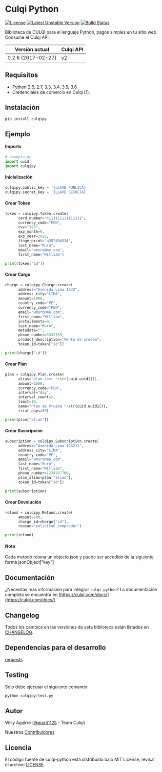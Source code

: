 # Culqi Python

[![License](https://poser.pugx.org/culqi/culqi-php/license)](https://github.com/culqi/culqi-python/blob/master/LICENSE.txt)
[![Latest Unstable Version](https://poser.pugx.org/culqi/culqi-php/v/unstable)](https://pypi.python.org/pypi/culqi_py)
[![Build Status](https://travis-ci.org/culqi/culqi-python.svg?branch=master)](https://travis-ci.org/culqi/culqi-python)

Biblioteca de CULQI para el lenguaje Python, pagos simples en tu sitio web. Consume el Culqi API.

| Versión actual|Culqi API|
|----|----|
| 0.2.6 (2017-02-27) |[v2](https://culqi.com/api/#/)|

## Requisitos

- Python 2.6, 2.7, 3.3, 3.4, 3.5, 3.6
- Credenciales de comercio en Culqi (1).

## Instalación

```bash
pip install culqipy
```

## Ejemplo

#### Imports

```python
# example.py
import uuid
import culqipy
```
#### Inicialización

```python
culqipy.public_key = '{LLAVE PUBLICA}'
culqipy.secret_key = '{LLAVE SECRETA}'
```

#### Crear Token

```python
token = culqipy.Token.create(
      card_number="4111111111111111",
      currency_code="PEN",
      cvv="123",
      exp_month=9,
      exp_year=2020,
      fingerprint="q352454534",
      last_name="Muro",
      email="wmuro@me.com",
      first_name="William")

print(token["id"])
```

#### Crear Cargo

```python
charge = culqipy.Charge.create(
      address="Avenida Lima 1232",
      address_city="LIMA",
      amount=1000,
      country_code="PE",
      currency_code="PEN",
      email="wmuro@me.com",
      first_name="William",
      installments=0,
      last_name="Muro",
      metadata="",
      phone_number=3333339,
      product_description="Venta de prueba",
      token_id=token["id"])

print(charge["id"])
```

#### Crear Plan

```python
plan = culqipy.Plan.create(
      alias="plan-test-"+str(uuid.uuid1()),
      amount=1000,
      currency_code="PEN",
      interval="day",
      interval_count=2,
      limit=10,
      name="Plan de Prueba "+str(uuid.uuid1()),
      trial_days=50)

print(plan["alias"])
```

#### Crear Suscripción

```python
subscription = culqipy.Subscription.create(
      address="Avenida Lima 123213",
      address_city="LIMA",
      country_code="PE",
      email="wmuro@me.com",
      last_name="Muro",
      first_name="William",
      phone_number=1234567789,
      plan_alias=plan["alias"],
      token_id=token["id"])

print(subscription)
```

#### Crear Devolución

```python
refund = culqipy.Refund.create(
      amount=500,
      charge_id=charge["id"],
      reason="solicitud_comprador")

print(refund)
```
#### Nota
Cada metodo retona un objecto json y puede ser accedido de la siguiente forma jsonObject["key"]

## Documentación
¿Necesitas más información para integrar `culqi-python`? La documentación completa se encuentra en [https://culqi.com/docs/](https://culqi.com/docs/)

## Changelog

Todos los cambios en las versiones de esta biblioteca están listados en [CHANGELOG](CHANGELOG).

## Dependencias para el desarrollo

[requests](http://docs.python-requests.org/en/master/)

## Testing

Solo debe ejecutar el siguiente comando

```python
python culqipy/test.py
```

## Autor

Willy Aguirre ([@marti1125](https://github.com/marti1125) - Team Culqi)

Nuestros [Contribuidores](https://github.com/culqi/culqi-python/graphs/contributors)

## Licencia

El código fuente de culqi-python está distribuido bajo MIT License, revisar el archivo [LICENSE](https://github.com/culqi/culqi-python/blob/master/LICENSE.txt).
